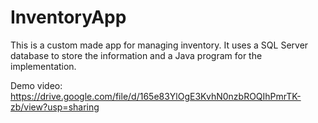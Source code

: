 # InventoryApp

This is a custom made app for managing inventory. It uses a SQL Server database to store the information and a Java program for the implementation.

Demo video: https://drive.google.com/file/d/165e83YlOgE3KvhN0nzbROQIhPmrTK-zb/view?usp=sharing
